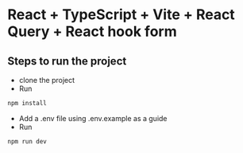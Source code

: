 # React + TypeScript + Vite + React Query + React hook form



## Steps to run the project


- clone the project
- Run

```js
npm install
```

- Add a .env file using .env.example as a guide
- Run

```js
npm run dev
```
